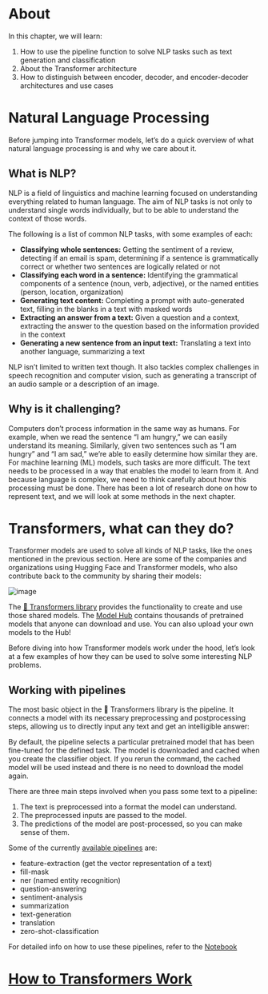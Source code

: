 # About

In this chapter, we will learn:

1. How to use the pipeline function to solve NLP tasks such as text generation and classification
2. About the Transformer architecture
3. How to distinguish between encoder, decoder, and encoder-decoder architectures and use cases


# Natural Language Processing
Before jumping into Transformer models, let’s do a quick overview of what natural language processing is and why we care about it.

## What is NLP?

NLP is a field of linguistics and machine learning focused on understanding everything related to human language. The aim of NLP tasks is not only to understand single words individually, but to be able to understand the context of those words.

The following is a list of common NLP tasks, with some examples of each:
- **Classifying whole sentences:** Getting the sentiment of a review, detecting if an email is spam, determining if a sentence is grammatically correct or whether two sentences are logically related or not
- **Classifying each word in a sentence:** Identifying the grammatical components of a sentence (noun, verb, adjective), or the named entities (person, location, organization)
- **Generating text content:** Completing a prompt with auto-generated text, filling in the blanks in a text with masked words
- **Extracting an answer from a text:** Given a question and a context, extracting the answer to the question based on the information provided in the context
- **Generating a new sentence from an input text:** Translating a text into another language, summarizing a text

NLP isn’t limited to written text though. It also tackles complex challenges in speech recognition and computer vision, such as generating a transcript of an audio sample or a description of an image.

## Why is it challenging?
Computers don’t process information in the same way as humans. For example, when we read the sentence “I am hungry,” we can easily understand its meaning. Similarly, given two sentences such as “I am hungry” and “I am sad,” we’re able to easily determine how similar they are. For machine learning (ML) models, such tasks are more difficult. The text needs to be processed in a way that enables the model to learn from it. And because language is complex, we need to think carefully about how this processing must be done. There has been a lot of research done on how to represent text, and we will look at some methods in the next chapter.

# Transformers, what can they do?
Transformer models are used to solve all kinds of NLP tasks, like the ones mentioned in the previous section. Here are some of the companies and organizations using Hugging Face and Transformer models, who also contribute back to the community by sharing their models:

![image](https://user-images.githubusercontent.com/22586467/122793679-1bbc6600-d2d9-11eb-8359-c895c316522b.png)

The [🤗 Transformers library](https://github.com/huggingface/transformers) provides the functionality to create and use those shared models. The [Model Hub](https://huggingface.co/models) contains thousands of pretrained models that anyone can download and use. You can also upload your own models to the Hub!

Before diving into how Transformer models work under the hood, let’s look at a few examples of how they can be used to solve some interesting NLP problems.

## Working with pipelines

The most basic object in the 🤗 Transformers library is the pipeline. It connects a model with its necessary preprocessing and postprocessing steps, allowing us to directly input any text and get an intelligible answer:

By default, the pipeline selects a particular pretrained model that has been fine-tuned for the defined task. The model is downloaded and cached when you create the classifier object. If you rerun the command, the cached model will be used instead and there is no need to download the model again.

There are three main steps involved when you pass some text to a pipeline:

1. The text is preprocessed into a format the model can understand.
2. The preprocessed inputs are passed to the model.
3. The predictions of the model are post-processed, so you can make sense of them.

Some of the currently [available pipelines](https://huggingface.co/transformers/main_classes/pipelines.html) are:

- feature-extraction (get the vector representation of a text)
- fill-mask
- ner (named entity recognition)
- question-answering
- sentiment-analysis
- summarization
- text-generation
- translation
- zero-shot-classification

For detailed info on how to use these pipelines, refer to the [Notebook](https://github.com/mittalsharad/NLP/blob/main/HuggingFace/Transformer%20Models/Transformer.ipynb)

# [How to Transformers Work](https://huggingface.co/course/chapter1/4?fw=pt)

